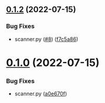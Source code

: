 ## [0.1.2](https://github.com/kabir0x23/port-scanner/compare/v0.1.0...v0.1.2) (2022-07-15)


### Bug Fixes

* scanner.py ([#8](https://github.com/kabir0x23/port-scanner/issues/8)) ([f7c5a86](https://github.com/kabir0x23/port-scanner/commit/f7c5a86da71a8210e3e96add2d5d24921729f8c8))



# [0.1.0](https://github.com/kabir0x23/port-scanner/compare/a0e670f5b4ecc229bfa08546e340d2177e8152f1...v0.1.0) (2022-07-15)


### Bug Fixes

* scanner.py ([a0e670f](https://github.com/kabir0x23/port-scanner/commit/a0e670f5b4ecc229bfa08546e340d2177e8152f1))



